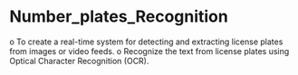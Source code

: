 # Number_plates_Recognition
o	To create a real-time system for detecting and extracting license plates from images or video feeds.
o	Recognize the text from license plates using Optical Character Recognition (OCR).
